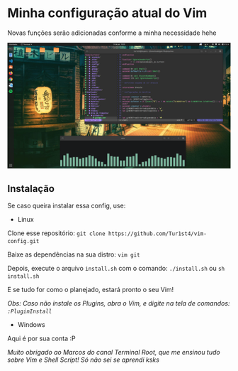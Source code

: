 # Minha configuração atual do Vim

Novas funções serão adicionadas conforme a minha necessidade hehe

![Preview](https://raw.githubusercontent.com/Tur1st4/vim-config/master/Captura%20de%20tela%20de%202020-01-15%2019-29-16.png)

## Instalação

Se caso queira instalar essa config, use:

* Linux

Clone esse repositório: `git clone https://github.com/Tur1st4/vim-config.git`

Baixe as dependências na sua distro: `vim git`

Depois, execute o arquivo `install.sh` com o comando: `./install.sh` ou `sh install.sh`

E se tudo for como o planejado, estará pronto o seu Vim!

*Obs: Caso não instale os Plugins, abra o Vim, e digite na tela de comandos: `:PluginInstall`*

* Windows

Aqui é por sua conta :P

*Muito obrigado ao Marcos do canal Terminal Root, que me ensinou tudo sobre Vim e Shell Script! Só não sei se aprendi ksks*
